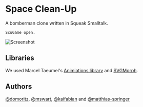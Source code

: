 Space Clean-Up
==============

A bomberman clone written in Squeak Smalltalk.

```smalltalk
ScuGame open.
```

![Screenshot](https://raw.github.com/matthias-springer/space-cleanup/master/screenshot.jpg)

Libraries
---------

We used Marcel Taeumel's [Animiations library](https://www.hpi.uni-potsdam.de/hirschfeld/trac/SqueakCommunityProjects/wiki/animations) and [SVGMorph](http://map.squeak.org/package/7318c055-ce88-4a98-8d4d-2b8cf92e1920).

Authors
-------

[@domoritz](//github.com/domoritz), [@mswart](//github.com/mswart), [@kaifabian](//github.com/kaifabian) and [@matthias-springer](//github.com/matthias-springer)
